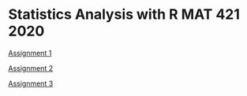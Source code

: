 # Statistics Analysis with R MAT 421 2020

[Assignment 1](Assignment1.html)

[Assignment 2](fa2020_assignment2.html)


[Assignment 3](fa2020_assignment3.html)



